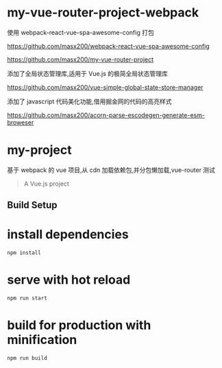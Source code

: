# my-vue-router-project-webpack

使用 webpack-react-vue-spa-awesome-config 打包

https://github.com/masx200/webpack-react-vue-spa-awesome-config

https://github.com/masx200/my-vue-router-project

添加了全局状态管理库,适用于 Vue.js 的极简全局状态管理库

https://github.com/masx200/vue-simple-global-state-store-manager

添加了 javascript 代码美化功能,借用掘金网的代码的高亮样式

https://github.com/masx200/acorn-parse-escodegen-generate-esm-broweser

# my-project

基于 webpack 的 vue 项目,从 cdn 加载依赖包,并分包懒加载,vue-router 测试

> A Vue.js project

## Build Setup

# install dependencies

```
npm install
```

# serve with hot reload

```
npm run start
```

# build for production with minification

```
npm run build
```
